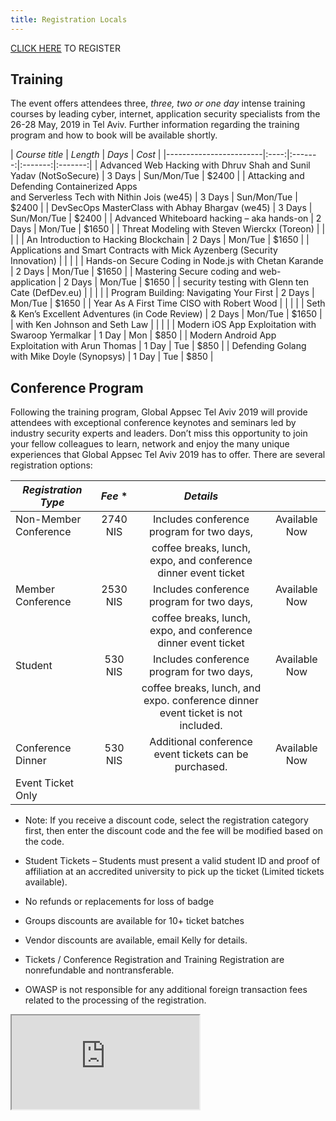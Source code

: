 ```yaml
---
title: Registration Locals
---
```


[CLICK HERE](https://knasim.herokuapp.com/owasp2019/Locals/register) TO REGISTER

## Training

The event offers attendees three, _three, two or one day_ intense training courses by leading cyber, internet, application security specialists from the 26-28 May, 2019 in Tel Aviv. Further information regarding the training program and how to book will be available shortly.

|   *Course title*    | *Length* | *Days* | *Cost* |
|------------------------|:----:|:-------:|:-------:|:-------:|
| Advanced Web Hacking with Dhruv Shah and Sunil Yadav (NotSoSecure)  | 3 Days | Sun/Mon/Tue | $2400 |
| Attacking and Defending Containerized Apps <br> and Serverless Tech with Nithin Jois (we45) | 3 Days | Sun/Mon/Tue | $2400 |
| DevSecOps MasterClass with Abhay Bhargav (we45) | 3 Days | Sun/Mon/Tue | $2400 |
| Advanced Whiteboard hacking – aka hands-on | 2 Days | Mon/Tue | $1650 |
| Threat Modeling with Steven Wierckx (Toreon) | | |  |
| An Introduction to Hacking Blockchain | 2 Days | Mon/Tue | $1650 |
| Applications and Smart Contracts with Mick Ayzenberg (Security Innovation) |  |  |  |
| Hands-on Secure Coding in Node.js with Chetan Karande | 2 Days | Mon/Tue | $1650 |
| Mastering Secure coding and web-application | 2 Days | Mon/Tue | $1650 |
| security testing with Glenn ten Cate (DefDev.eu) |  | | |
| Program Building: Navigating Your First | 2 Days | Mon/Tue | $1650 |
| Year As A First Time CISO with Robert Wood |  |  |  |
| Seth & Ken’s Excellent Adventures (in Code Review) | 2 Days | Mon/Tue | $1650 |
| with Ken Johnson and Seth Law |  | |  |
| Modern iOS App Exploitation with Swaroop Yermalkar | 1 Day | Mon | $850 |
| Modern Android App Exploitation with Arun Thomas | 1 Day | Tue | $850 |
| Defending Golang with Mike Doyle (Synopsys) | 1 Day | Tue | $850 |

## Conference Program

Following the training program, Global Appsec Tel Aviv 2019 will provide attendees with exceptional conference keynotes and seminars led by industry security experts and leaders.
Don’t miss this opportunity to join your fellow colleagues to learn, network and enjoy the many unique experiences that Global Appsec Tel Aviv 2019 has to offer.
There are several registration options:

|   *Registration Type*    | *Fee* * | *Details* |  |
|------------------------|:----:|:-------:|:-------:|
| Non-Member Conference  | 2740 NIS | Includes conference program for two days, | Available Now |
|                        |      | coffee breaks, lunch, expo, and conference dinner event ticket||
| Member Conference      | 2530 NIS | Includes conference program for two days, | Available Now |
|                        |      | coffee breaks, lunch, expo, and conference dinner event ticket ||
| Student                | 530 NIS | Includes conference program for two days, | Available Now |
|                        |      | coffee breaks, lunch, and expo. conference dinner event ticket is not included.||
| Conference Dinner     | 530 NIS | Additional conference event tickets can be purchased. | Available Now |
| Event Ticket Only      |      |||

* Note: If you receive a discount code, select the registration category first, then enter the discount code and the fee will be modified based on the code.

*	Student Tickets – Students must present a valid student ID and proof of affiliation at an accredited university to pick up the ticket (Limited tickets available).
*	No refunds or replacements for loss of badge
*	Groups discounts are available for 10+ ticket batches
*	Vendor discounts are available, email Kelly for details.
*	Tickets / Conference Registration and Training Registration are nonrefundable and nontransferable.
* OWASP is not responsible for any additional foreign transaction fees related to the processing of the registration.

<iframe src="https://docs.google.com/spreadsheets/d/1jAnvYpRmNu8BISIrkYGTLolOTmlCoKLbuHVWzCXJSY4/pubhtml?widget=true&amp;headers=false"></iframe>

